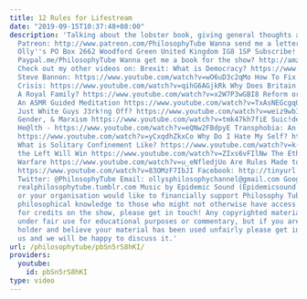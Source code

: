 ```yaml
---
title: 12 Rules for Lifestream
date: "2019-09-15T10:37:48+08:00"
description: 'Talking about the lobster book, giving general thoughts and impressions
  Patreon: http://www.patreon.com/PhilosophyTube Wanna send me a letter or a package?
  Olly''s PO Box 2662 Woodford Green United Kingdom IG8 1SP Subscribe! http://tinyurl.com/pr99a46
  Paypal.me/PhilosophyTube Wanna get me a book for the show? http://amzn.eu/5JAYdOd
  Check out my other videos on: Brexit: What is Democracy? https://www.youtube.com/watch?v=Vr-ZeToI4R8
  Steve Bannon: https://www.youtube.com/watch?v=wO6uD3c2qMo How To Fix the Housing
  Crisis: https://www.youtube.com/watch?v=qihG6AGjkRk Why Does Britain Still Have
  A Royal Family? https://www.youtube.com/watch?v=x2W7P3wGBI8 Reform or Revolution?
  An ASMR Guided Meditation https://www.youtube.com/watch?v=TxAsNEGcgq0 Is Philosophy
  Just White Guys J3rk!ng Off? https://www.youtube.com/watch?v=weiz9wbIcGQ Witchcraft,
  Gender, & Marxism https://www.youtube.com/watch?v=tmk47kh7fiE Suic!de and Ment@l
  He@lth - https://www.youtube.com/watch?v=eQNw2FBdpyE Transphobia: An Analysis -
  https://www.youtube.com/watch?v=yCxqdhZkxCo Why Do I Hate My Self? https://www.youtube.com/watch?v=0AuFvboGKrQ
  What is Solitary Confinement Like? https://www.youtube.com/watch?v=k-ZfPYRkEGk Why
  the Left Will Win https://www.youtube.com/watch?v=ZIxs6vFIlNw The Ethics of AI in
  Warfare https://www.youtube.com/watch?v=u_eNfledjUo Are Rules Made to Be Broken?
  https://www.youtube.com/watch?v=83OMzF7IbJI Facebook: http://tinyurl.com/jgjek5w
  Twitter: @PhilosophyTube Email: ollysphilosophychannel@gmail.com Google+: google.com/+thephilosophytube
  realphilosophytube.tumblr.com Music by Epidemic Sound (Epidemicsound.com) If you
  or your organisation would like to financially support Philosophy Tube in distributing
  philosophical knowledge to those who might not otherwise have access to it in exchange
  for credits on the show, please get in touch! Any copyrighted material should fall
  under fair use for educational purposes or commentary, but if you are a copyright
  holder and believe your material has been used unfairly please get in touch with
  us and we will be happy to discuss it.'
url: /philosophytube/pbSn5rS8hKI/
providers:
  youtube:
    id: pbSn5rS8hKI
type: video
---
```

